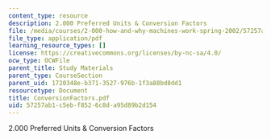 ```yaml
---
content_type: resource
description: 2.000 Preferred Units & Conversion Factors
file: /media/courses/2-000-how-and-why-machines-work-spring-2002/57257ab1c5ebf8526c8da95d89b2d154_ConversionFactors.pdf
file_type: application/pdf
learning_resource_types: []
license: https://creativecommons.org/licenses/by-nc-sa/4.0/
ocw_type: OCWFile
parent_title: Study Materials
parent_type: CourseSection
parent_uid: 1720348e-b371-3527-976b-1f3a88bd8dd1
resourcetype: Document
title: ConversionFactors.pdf
uid: 57257ab1-c5eb-f852-6c8d-a95d89b2d154
---
```

2.000 Preferred Units & Conversion Factors